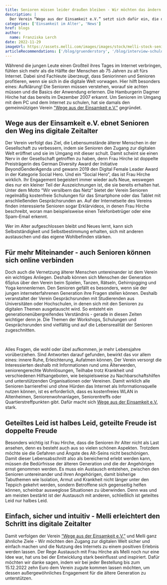 ```yaml
---
title: Senioren müssen leider draußen bleiben - Wir möchten das ändern
description: |
  Der Verein “Wege aus der Einsamkeit e.V.” setzt sich dafür ein, die digitale Welt endlich auch für Senioren erlebbar und zugänglich zu machen. Das möchten wir mit unserer Weihnachtsspendenaktion unterstützen!
categories: ['Einsamkeit im Alter', 'News']
href: blogs
author:
  name: Franziska Lerch
date: 2022-11-29
imageUrl: https://assets.melli.com/images/images/stock/melli-stock-senior-group-2048.webp
articleRecommendations: ['/blog/gruenderstory', '/blog/interview-schuldt', '/blog/soziale-kontakte']
---
```


<intro-section> 
Während die jungen Leute einen Großteil ihres Tages im Internet verbringen, fühlen sich mehr als die Hälfte der Menschen ab 75 Jahren zu alt fürs Internet. Dabei sind Fachleute überzeugt, dass Seniorinnen und Senioren profitieren, wenn sie sich in die digitale Welt vorwagen. Hier hilft besonders eines: Aufklärung! Die Senioren müssen verstehen, worauf sie achten müssen und die Basics der Anwendung erlernen. Die Hamburgerin Dagmer Hirche hat das bereits im Dezember 2007 erkannt. Um Senioren im Umgang mit dem PC und dem Internet zu schulen, hat sie damals den gemeinnützigen Verein <a href="https://www.wegeausdereinsamkeit.de" target="_blank">"Wege aus der Einsamkeit e.V."</a> gegründet.
</intro-section>

<br>

## Wege aus der Einsamkeit e.V. ebnet Senioren den Weg ins digitale Zeitalter

Der Verein verfolgt das Ziel, die Lebensumstände älterer Menschen in der Gesellschaft zu verbessern, indem sie Senioren den Zugang zur digitalen Welt eröffnet und sie im Umgang mit dieser schult.
Damit scheint sie einen Nerv in der Gesellschaft getroffen zu haben, denn Frau Hirche ist doppelte Preisträgerin des German Diversity Award der Initiative BeyondGenderAgenda und gewann 2019 den Digital Female Leader Award in der Kategorie Social Hero. Und ein “Social Hero”, das ist Frau Hirche wirklich. Ihr Engagement begeistert immer wieder aufs Neue, weswegen dies nur ein kleiner Teil der Auszeichnungen ist, die sie bereits erhalten hat.
Unter dem Motto “Wir versilbern das Netz” bietet der Verein Senioren regelmäßig kostenfreie Schulungen für das Smartphone oder das Tablet mit anschließenden Gesprächsrunden an. Auf der Internetseite des Vereins finden interessierte Senioren sogar Erklärvideos, in denen Frau Hirche beschreibt, woran man beispielsweise einen Telefonbetrüger oder eine Spam-Email erkennt.

<BlogQuote source="Janina Stiel (Sozialgerontologin von der Bundesarbeitsgemeinschaft der Seniorenorganisation)">
  Wer im Alter aufgeschlossen bleibt und Neues lernt, kann sich Selbstständigkeit und Selbstbestimmung erhalten, sich mit anderen austauschen und das eigene Wohlbefinden stärken.
</BlogQuote>

<br>

## Für mehr Miteinander - auch Senioren können sich online verbinden

Doch auch die Vernetzung älterer Menschen untereinander ist dem Verein ein wichtiges Anliegen. Deshalb können sich Menschen der Generation 65plus über den Verein beim Spielen, Tanzen, Rätseln, Gehirnjogging und Yoga kennenlernen. Den Senioren gefällt es besonders, wenn sie der jungen interneterfahrenen Generation ihre Fragen stellen können. Deshalb veranstaltet der Verein Gesprächsrunden mit Studierenden aus Universitäten oder Hochschulen, in denen sich mit den Senioren zu digitalen Themen ausgetauscht wird. So entsteht ein generationenübergreifendes Verständnis - gerade in diesen Zeiten wichtiger denn je.
Die Themen der Workshops, Schulungen und Gesprächsrunden sind vielfältig und auf die Lebensrealität der Senioren zugeschnitten.


<IconList  heading="Wie finanziere ich meine Rente?" icon="i-heroicons-outline:question-mark-circle"></IconList>
<IconList  heading="Habe ich genügend fürs Alter vorgesorgt?" icon="i-heroicons-outline:question-mark-circle"></IconList>
<IconList  heading="Wer pflegt mich, wenn ich krank werde und wie organisiere ich das überhaupt?" icon="i-heroicons-outline:question-mark-circle"></IconList>
<IconList  heading="Kann ich zuhause wohnen bleiben?" icon="i-heroicons-outline:question-mark-circle"></IconList>

<br>

Alles Fragen, die wohl oder übel aufkommen, je mehr Lebensjahre vorüberziehen. Sind Antworten darauf gefunden, bewirkt das vor allem eines: innere Ruhe, Erleichterung, Aufatmen können. 
Der Verein versorgt die Interessierten deshalb mit Informationen rund ums Älterwerden, seniorengerechte Wohnlösungen, Teilhabe trotz Krankheit und verschiedenen Hilfsangeboten, wie beispielsweise zu Nachbarschaftshilfen und unterstützenden Organisationen oder Vereinen. 
Damit wirklich alle Senioren barrierefrei und ohne Hürden das Internet als Informationsquelle nutzen können, ist es erforderlich, dass es kostenfreies WLAN in Altenheimen, Seniorenwohnanlagen, Seniorentreffs oder Quartierstreffpunkten gibt. Dafür macht sich [Wege aus der Einsamkeit e.V.](https://www.wegeausdereinsamkeit.de) stark.


## Geteiltes Leid ist halbes Leid, geteilte Freude ist doppelte Freude

Besonders wichtig ist Frau Hirche, dass die Senioren ihr Alter nicht als Last ansehen, denn es besteht auch aus so vielen schönen Aspekten. Trotzdem möchte sie die Gefahren und Ängste des Alt-Seins nicht beschönigen. Damit dieser Lebensabschnitt also als bereichernd erlebt werden kann, müssen die Bedürfnisse der älteren Generation und die der Angehörigen ernst genommen werden. Es muss ein Austausch entstehen, zwischen den Senioren untereinander und ihren Angehörigen, damit bisherige Tabuthemen wie Isolation, Armut und Krankheit nicht länger unter den Teppich gekehrt werden, sondern Betroffene sich gegenseitig helfen können, scheinbar ausweglose Situationen zu überwinden. Denn was und am meisten bestärkt ist der Austausch mit anderen, schließlich ist geteiltes Leid nur halbes Leid.

## Einfach, sicher und intuitiv - Melli erleichtert den Schritt ins digitale Zeitalter

Damit verfolgen der Verein [“Wege aus der Einsamkeit e.V.”](https://www.wegeausdereinsamkeit.de) und Melli ganz ähnliche Ziele - Wir möchten den Zugang zur digitalen Welt sicher und einfach machen und die Nutzung des Internets zu einem positiven Erlebnis werden lassen. Der Rege Austausch mit Frau Hirche als Melli noch nur eine Idee war, hat uns bei der Entwicklung stark beeinflusst und inspiriert. Dafür möchten wir danke sagen, indem wir bei jeder Bestellung bis zum 15.12.2022 zehn Euro dem Verein zugute kommen lassen möchten, um dessen außergewöhnliches Engagement für die ältere Generation zu unterstützen.